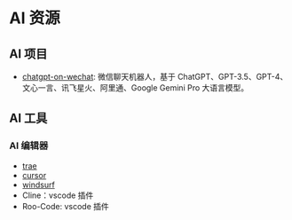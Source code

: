 # AI 资源

## AI 项目

- [chatgpt-on-wechat](https://github.com/zhayujie/chatgpt-on-wechat): 微信聊天机器人，基于 ChatGPT、GPT-3.5、GPT-4、文心一言、讯飞星火、阿里通、Google Gemini Pro 大语言模型。

## AI 工具

### AI 编辑器

- [trae](https://www.trae.ai/)
- [cursor](https://www.cursor.com/cn)
- [windsurf](https://codeium.com/windsurf)
- Cline：vscode 插件
- Roo-Code: vscode 插件
